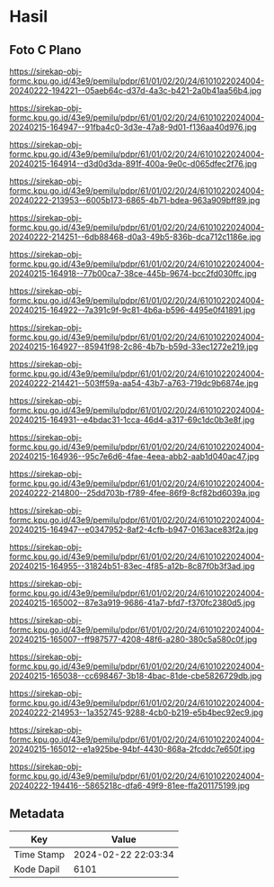 # Hasil

## Foto C Plano

https://sirekap-obj-formc.kpu.go.id/43e9/pemilu/pdpr/61/01/02/20/24/6101022024004-20240222-194221--05aeb64c-d37d-4a3c-b421-2a0b41aa56b4.jpg

https://sirekap-obj-formc.kpu.go.id/43e9/pemilu/pdpr/61/01/02/20/24/6101022024004-20240215-164947--91fba4c0-3d3e-47a8-9d01-f136aa40d976.jpg

https://sirekap-obj-formc.kpu.go.id/43e9/pemilu/pdpr/61/01/02/20/24/6101022024004-20240215-164914--d3d0d3da-891f-400a-9e0c-d065dfec2f76.jpg

https://sirekap-obj-formc.kpu.go.id/43e9/pemilu/pdpr/61/01/02/20/24/6101022024004-20240222-213953--6005b173-6865-4b71-bdea-963a909bff89.jpg

https://sirekap-obj-formc.kpu.go.id/43e9/pemilu/pdpr/61/01/02/20/24/6101022024004-20240222-214251--6db88468-d0a3-49b5-836b-dca712c1186e.jpg

https://sirekap-obj-formc.kpu.go.id/43e9/pemilu/pdpr/61/01/02/20/24/6101022024004-20240215-164918--77b00ca7-38ce-445b-9674-bcc2fd030ffc.jpg

https://sirekap-obj-formc.kpu.go.id/43e9/pemilu/pdpr/61/01/02/20/24/6101022024004-20240215-164922--7a391c9f-9c81-4b6a-b596-4495e0f41891.jpg

https://sirekap-obj-formc.kpu.go.id/43e9/pemilu/pdpr/61/01/02/20/24/6101022024004-20240215-164927--85941f98-2c86-4b7b-b59d-33ec1272e219.jpg

https://sirekap-obj-formc.kpu.go.id/43e9/pemilu/pdpr/61/01/02/20/24/6101022024004-20240222-214421--503ff59a-aa54-43b7-a763-719dc9b6874e.jpg

https://sirekap-obj-formc.kpu.go.id/43e9/pemilu/pdpr/61/01/02/20/24/6101022024004-20240215-164931--e4bdac31-1cca-46d4-a317-69c1dc0b3e8f.jpg

https://sirekap-obj-formc.kpu.go.id/43e9/pemilu/pdpr/61/01/02/20/24/6101022024004-20240215-164936--95c7e6d6-4fae-4eea-abb2-aab1d040ac47.jpg

https://sirekap-obj-formc.kpu.go.id/43e9/pemilu/pdpr/61/01/02/20/24/6101022024004-20240222-214800--25dd703b-f789-4fee-86f9-8cf82bd6039a.jpg

https://sirekap-obj-formc.kpu.go.id/43e9/pemilu/pdpr/61/01/02/20/24/6101022024004-20240215-164947--e0347952-8af2-4cfb-b947-0163ace83f2a.jpg

https://sirekap-obj-formc.kpu.go.id/43e9/pemilu/pdpr/61/01/02/20/24/6101022024004-20240215-164955--31824b51-83ec-4f85-a12b-8c87f0b3f3ad.jpg

https://sirekap-obj-formc.kpu.go.id/43e9/pemilu/pdpr/61/01/02/20/24/6101022024004-20240215-165002--87e3a919-9686-41a7-bfd7-f370fc2380d5.jpg

https://sirekap-obj-formc.kpu.go.id/43e9/pemilu/pdpr/61/01/02/20/24/6101022024004-20240215-165007--ff987577-4208-48f6-a280-380c5a580c0f.jpg

https://sirekap-obj-formc.kpu.go.id/43e9/pemilu/pdpr/61/01/02/20/24/6101022024004-20240215-165038--cc698467-3b18-4bac-81de-cbe5826729db.jpg

https://sirekap-obj-formc.kpu.go.id/43e9/pemilu/pdpr/61/01/02/20/24/6101022024004-20240222-214953--1a352745-9288-4cb0-b219-e5b4bec92ec9.jpg

https://sirekap-obj-formc.kpu.go.id/43e9/pemilu/pdpr/61/01/02/20/24/6101022024004-20240215-165012--e1a925be-94bf-4430-868a-2fcddc7e650f.jpg

https://sirekap-obj-formc.kpu.go.id/43e9/pemilu/pdpr/61/01/02/20/24/6101022024004-20240222-194416--5865218c-dfa6-49f9-81ee-ffa201175199.jpg


## Metadata

| Key        | Value               |
| ---------- | ------------------- |
| Time Stamp | 2024-02-22 22:03:34 |
| Kode Dapil | 6101                |



